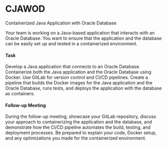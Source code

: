 # CJAWOD
Containerized Java Application with Oracle Database

Your team is working on a Java-based application that interacts with an Oracle
Database. You want to ensure that the application and the database can be easily set
up and tested in a containerized environment.

#### Task
Develop a Java application that connects to an Oracle Database. Containerize both the
Java application and the Oracle Database using Docker. Use GitLab for version control
and CI/CD pipelines. Create a pipeline that builds the Docker images for the Java
application and the Oracle Database, runs tests, and deploys the application with the
database as containers.

#### Follow-up Meeting
During the follow-up meeting, showcase your GitLab repository, discuss your
approach to containerizing the application and the database, and demonstrate how the
CI/CD pipeline automates the build, testing, and deployment processes. Be prepared to
explain your code, Docker setup, and any optimizations you made for the containerized
environment.
